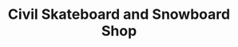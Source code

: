 ---
title: "Civil Skateboard and Snowboard Shop"
url: /east-greenwich/civil-skateboard-and-snowboard-shop/
shop: sports
---